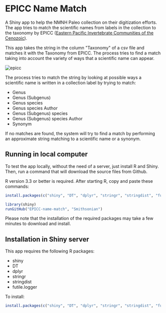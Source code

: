# EPICC Name Match

A Shiny app to help the NMNH Paleo collection on their digitization efforts. The app tries to match the scientific names from labels in the collection to the taxonomy by EPICC ([Eastern Pacific Invertebrate Communities of the Cenozoic](https://epicc.berkeley.edu/)). 

This app takes the string in the column \"Taxonomy\" of a csv file and matches it with the Taxonomy from EPICC. The process tries to find a match taking into account the variety of ways that a scientific name can appear. 

![epicc](https://user-images.githubusercontent.com/2302171/43724155-4caf6298-9967-11e8-8cf0-ce06fd478b01.png)

The process tries to match the string by looking at possible ways a scientific name is written in a collection label by trying to match:
         
  * Genus
  * Genus (Subgenus)
  * Genus species
  * Genus species Author
  * Genus (Subgenus) species
  * Genus (Subgenus) species Author
  * Synonym

If no matches are found, the system will try to find a match by performing an approximate string matching to a scientific name or a synonym.

## Running in local computer

To test the app locally, without the need of a server, just install R and Shiny. Then, run a command that will download the source files from Github. 

R version 3.3 or better is required. After starting R, copy and paste these commands:

```R
install.packages(c("shiny", "DT", "dplyr", "stringr", "stringdist", "futile.logger"))

library(shiny)
runGitHub("EPICC-name-match", "Smithsonian")
```

Please note that the installation of the required packages may take a few minutes to download and install.

## Installation in Shiny server

This app requires the following R packages:

 * shiny
 * DT
 * dplyr
 * stringr
 * stringdist
 * futile.logger

To install:

```R
install.packages(c("shiny", "DT", "dplyr", "stringr", "stringdist", "futile.logger"))
```
